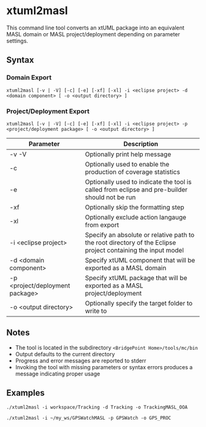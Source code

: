 xtuml2masl
===================

This command line tool converts an xtUML package into an equivalent MASL domain or MASL 
project/deployment depending on parameter settings.


Syntax
------------
### Domain Export
```
xtuml2masl [-v | -V] [-c] [-e] [-xf] [-xl] -i <eclipse project> -d <domain component> [ -o <output directory> ]
```
   
### Project/Deployment Export
```
xtuml2masl [-v | -V] [-c] [-e] [-xf] [-xl] -i <eclipse project> -p <project/deployment package> [ -o <output directory> ]
```
   
| Parameter             | Description                          |
|-----------------------|--------------------------------------|
| -v -V                 | Optionally print help message                   |
| -c                    | Optionally used to enable the production of coverage statistics  |
| -e                    | Optionally used to indicate the tool is called from eclipse and pre-builder should not be run  |
| -xf                   | Optionally skip the formatting step |
| -xl                   | Optionally exclude action langauge from export |
| -i &lt;eclipse project&gt; | Specify an absolute or relative path to the root directory of the Eclipse project containing the input model |
| -d &lt;domain component&gt;| Specify xtUML component that will be exported as a MASL domain |
| -p &lt;project/deployment package&gt;| Specify xtUML package that will be exported as a MASL project/deployment |
| -o &lt;output directory&gt; | Optionally specify the target folder to write to |  
  
     
Notes
------------
* The tool is located in the subdirectory ```<BridgePoint Home>/tools/mc/bin```
* Output defaults to the current directory
* Progress and error messages are reported to stderr
* Invoking the tool with missing parameters or syntax errors produces a message indicating proper usage
  
  
Examples
------------
```
./xtuml2masl -i workspace/Tracking -d Tracking -o TrackingMASL_OOA

./xtuml2masl -i ~/my_ws/GPSWatchMASL -p GPSWatch -o GPS_PROC
```


